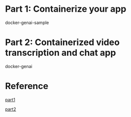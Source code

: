 # Part 1: Containerize your app
docker-genai-sample

# Part 2: Containerized video transcription and chat app
docker-genai

# Reference
[part1](https://github.com/craig-osterhout/docker-genai-sample)

[part2](https://github.com/Davidnet/docker-genai.git)
